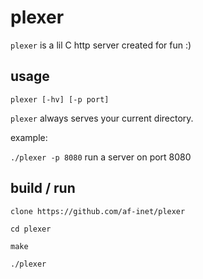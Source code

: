 # plexer

`plexer` is a lil C http server created for fun :)

## usage

```
plexer [-hv] [-p port]
```

`plexer` always serves your current directory.

example:

`./plexer -p 8080` run a server on port 8080

## build / run

```
clone https://github.com/af-inet/plexer

cd plexer

make

./plexer
```
